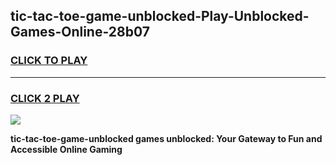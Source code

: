 
## tic-tac-toe-game-unblocked-Play-Unblocked-Games-Online-28b07
<h3>
<a href="https://premium76.site?title=tic-tac-toe-game-unblocked&ref=24A">CLICK TO PLAY</a></h3>
<hr>

<h3>
<a href="https://premium76.site?title=tic-tac-toe-game-unblocked&ref=24A">CLICK 2 PLAY</a>
  
</h3>

<a href="https://premium76.site?title=tic-tac-toe-game-unblocked&ref=24A"><img src="https://clearcache.store/games.png"></a>


**tic-tac-toe-game-unblocked games unblocked: Your Gateway to Fun and Accessible Online Gaming**
